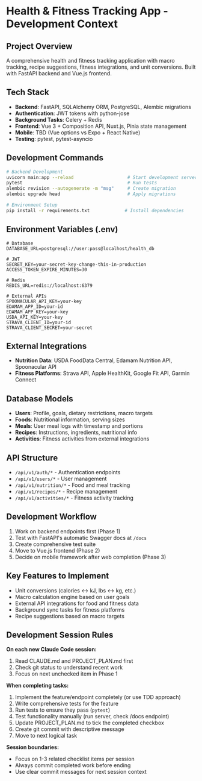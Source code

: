 # Health & Fitness Tracking App - Development Context

## Project Overview
A comprehensive health and fitness tracking application with macro tracking, recipe suggestions, fitness integrations, and unit conversions. Built with FastAPI backend and Vue.js frontend.

## Tech Stack
- **Backend**: FastAPI, SQLAlchemy ORM, PostgreSQL, Alembic migrations
- **Authentication**: JWT tokens with python-jose
- **Background Tasks**: Celery + Redis
- **Frontend**: Vue 3 + Composition API, Nuxt.js, Pinia state management
- **Mobile**: TBD (Vue options vs Expo + React Native)
- **Testing**: pytest, pytest-asyncio

## Development Commands
```bash
# Backend Development
uvicorn main:app --reload                    # Start development server
pytest                                       # Run tests
alembic revision --autogenerate -m "msg"     # Create migration
alembic upgrade head                         # Apply migrations

# Environment Setup
pip install -r requirements.txt             # Install dependencies
```

## Environment Variables (.env)
```
# Database
DATABASE_URL=postgresql://user:pass@localhost/health_db

# JWT
SECRET_KEY=your-secret-key-change-this-in-production
ACCESS_TOKEN_EXPIRE_MINUTES=30

# Redis
REDIS_URL=redis://localhost:6379

# External APIs
SPOONACULAR_API_KEY=your-key
EDAMAM_APP_ID=your-id
EDAMAM_APP_KEY=your-key
USDA_API_KEY=your-key
STRAVA_CLIENT_ID=your-id
STRAVA_CLIENT_SECRET=your-secret
```

## External Integrations
- **Nutrition Data**: USDA FoodData Central, Edamam Nutrition API, Spoonacular API
- **Fitness Platforms**: Strava API, Apple HealthKit, Google Fit API, Garmin Connect

## Database Models
- **Users**: Profile, goals, dietary restrictions, macro targets
- **Foods**: Nutritional information, serving sizes
- **Meals**: User meal logs with timestamp and portions
- **Recipes**: Instructions, ingredients, nutritional info
- **Activities**: Fitness activities from external integrations

## API Structure
- `/api/v1/auth/*` - Authentication endpoints
- `/api/v1/users/*` - User management
- `/api/v1/nutrition/*` - Food and meal tracking
- `/api/v1/recipes/*` - Recipe management
- `/api/v1/activities/*` - Fitness activity tracking

## Development Workflow
1. Work on backend endpoints first (Phase 1)
2. Test with FastAPI's automatic Swagger docs at `/docs`
3. Create comprehensive test suite
4. Move to Vue.js frontend (Phase 2)
5. Decide on mobile framework after web completion (Phase 3)

## Key Features to Implement
- Unit conversions (calories ↔ kJ, lbs ↔ kg, etc.)
- Macro calculation engine based on user goals
- External API integrations for food and fitness data
- Background sync tasks for fitness platforms
- Recipe suggestions based on macro targets

## Development Session Rules
**On each new Claude Code session:**
1. Read CLAUDE.md and PROJECT_PLAN.md first
2. Check git status to understand recent work
3. Focus on next unchecked item in Phase 1

**When completing tasks:**
1. Implement the feature/endpoint completely (or use TDD approach)
2. Write comprehensive tests for the feature
3. Run tests to ensure they pass (`pytest`)
4. Test functionality manually (run server, check /docs endpoint)
5. Update PROJECT_PLAN.md to tick the completed checkbox
6. Create git commit with descriptive message
7. Move to next logical task

**Session boundaries:**
- Focus on 1-3 related checklist items per session
- Always commit completed work before ending
- Use clear commit messages for next session context